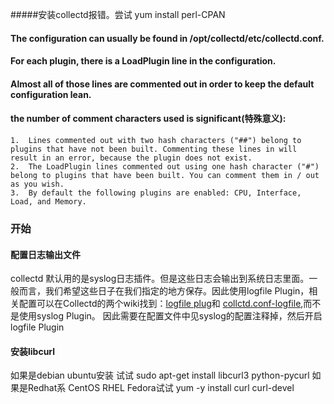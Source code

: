 

#####安装collectd报错。尝试 yum install perl-CPAN

#### The configuration can usually be found in /opt/collectd/etc/collectd.conf.
 
#### For each plugin, there is a LoadPlugin line in the configuration. 
 
#### Almost all of those lines are commented out in order to keep the default configuration lean. 
 
#### the number of comment characters used is significant(特殊意义):
```
1.  Lines commented out with two hash characters ("##") belong to plugins that have not been built. Commenting these lines in will result in an error, because the plugin does not exist.
2.  The LoadPlugin lines commented out using one hash character ("#") belong to plugins that have been built. You can comment them in / out as you wish.
3.  By default the following plugins are enabled: CPU, Interface, Load, and Memory.
```

### 开始
#### 配置日志输出文件
 collectd 默认用的是syslog日志插件。但是这些日志会输出到系统日志里面。一般而言，我们希望这些日子在我们指定的地方保存。因此使用logfile Plugin，相关配置可以在Collectd的两个wiki找到：[logfile plug][1]和 [collctd.conf-logfile][2],而不是使用syslog Plugin。
因此需要在配置文件中见syslog的配置注释掉，然后开启logfile Plugin

#### 安装libcurl
如果是debian ubuntu安装 试试
sudo apt-get install libcurl3 python-pycurl
如果是Redhat系 CentOS RHEL Fedora试试
yum -y install curl curl-devel
 
[1]:(https://collectd.org/wiki/index.php/Plugin:LogFile)
[2]:(https://collectd.org/wiki/index.php/Plugin:LogFile)